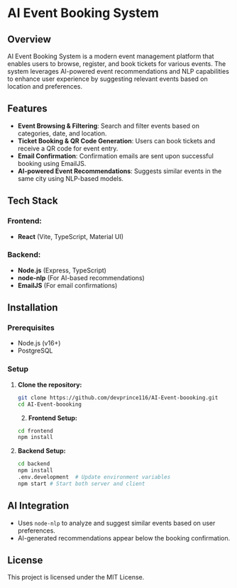 # AI Event Booking System

## Overview
AI Event Booking System is a modern event management platform that enables users to browse, register, and book tickets for various events. The system leverages AI-powered event recommendations and NLP capabilities to enhance user experience by suggesting relevant events based on location and preferences.

## Features
- **Event Browsing & Filtering**: Search and filter events based on categories, date, and location.
- **Ticket Booking & QR Code Generation**: Users can book tickets and receive a QR code for event entry.
- **Email Confirmation**: Confirmation emails are sent upon successful booking using EmailJS.
- **AI-powered Event Recommendations**: Suggests similar events in the same city using NLP-based models.

## Tech Stack
### Frontend:
- **React** (Vite, TypeScript, Material UI)

### Backend:
- **Node.js** (Express, TypeScript)
- **node-nlp** (For AI-based recommendations)
- **EmailJS** (For email confirmations)

## Installation
### Prerequisites
- Node.js (v16+)
- PostgreSQL

### Setup
1. **Clone the repository:**
   ```bash
   git clone https://github.com/devprince116/AI-Event-boooking.git
   cd AI-Event-boooking
   ```

   2. **Frontend Setup:**
   ```bash
   cd frontend
   npm install
   ```

3. **Backend Setup:**
   ```bash
   cd backend
   npm install
   .env.development  # Update environment variables
   npm start # Start both server and client
   ```



## AI Integration
- Uses `node-nlp` to analyze and suggest similar events based on user preferences.
- AI-generated recommendations appear below the booking confirmation.


## License
This project is licensed under the MIT License.



